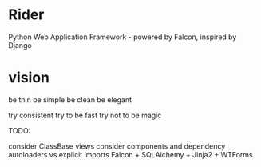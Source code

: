 Rider
=====
Python Web Application Framework - powered by Falcon, inspired by Django

vision
======
be thin
be simple
be clean
be elegant

try consistent
try to be fast
try not to be magic

TODO:

consider ClassBase views
consider components and dependency
autoloaders vs explicit imports
Falcon + SQLAlchemy + Jinja2 + WTForms
